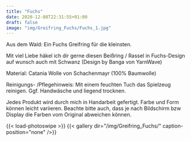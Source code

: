 ```yaml
---
title: "Fuchs"
date: 2020-12-08T22:31:55+01:00
draft: false
image: "img/Greifring_Fuchs/Fuchs_1.jpg"
---
```


Aus dem Wald: Ein Fuchs Greifring für die kleinsten.
<!--more-->

Mit viel Liebe häkel ich dir gerne diesen Beißring / Rassel in Fuchs-Design auf wunsch auch mit Schwanz (Design by Banga von YarnWave)

Material: Catania  Wolle von Schachenmayr (100% Baumwolle) 

Reinigungs- /Pflegehinweis:
Mit einem feuchten Tuch das Spielzeug reinigen. 
Ggf. Handwäsche und liegend trocknen. 

Jedes Produkt wird durch mich in Handarbeit gefertigt. Farbe und Form können leicht variieren. Beachte bitte auch, dass je nach Bildschirm bzw Display die Farben vom Original abweichen können.

{{< load-photoswipe >}}
{{< gallery dir="/img/Greifring_Fuchs/" caption-position="none" />}}




